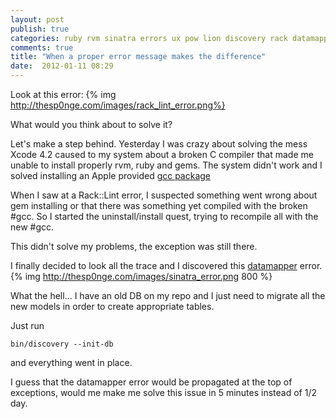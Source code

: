 ```yaml
---
layout: post
publish: true
categories: ruby rvm sinatra errors ux pow lion discovery rack datamapper
comments: true
title: "When a proper error message makes the difference"
date:  2012-01-11 08:29
---
```


Look at this error: {% img http://thesp0nge.com/images/rack_lint_error.png%}

What would you think about to solve it?

Let's make a step behind. Yesterday I was crazy about solving the mess Xcode 4.2 
caused to my system about a broken C compiler that made me unable to
install properly rvm, ruby and gems. The system didn't work and I solved
installing an Apple provided [gcc package]('https://github.com/kennethreitz/osx-gcc-installer')

When I saw at a Rack::Lint error, I suspected something went wrong about gem
installing or that there was something yet compiled with the broken #gcc. So
I started the uninstall/install quest, trying to recompile all with the new #gcc.

This didn't solve my problems, the exception was still there.

I finally decided to look all the trace and I discovered this [datamapper]('http://datamapper.org')
error.
{% img http://thesp0nge.com/images/sinatra_error.png 800 %}

What the hell... I have an old DB on my repo and I just need to migrate all
the new models in order to create appropriate tables.

Just run
```
bin/discovery --init-db
```
and everything went in place.

I guess that the datamapper error would be propagated at the top of
exceptions, would me make me solve this issue in 5 minutes instead of 1/2
day.
